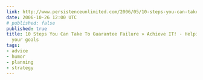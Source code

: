 ```yaml
---
link: http://www.persistenceunlimited.com/2006/05/10-steps-you-can-take-to-guarantee-failure/
date: 2006-10-26 12:00 UTC
# published: false
published: true
title: 10 Steps You Can Take To Guarantee Failure » Achieve IT! - Helping you achieve
  your goals
tags:
- advice
- humor
- planning
- strategy
---
```



